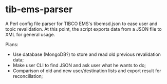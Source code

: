 # tib-ems-parser
A Perl config file parser for TIBCO EMS's tibemsd.json to ease user and topic revalidation.
At this point, the script exports data from a JSON file to XML for general usage.

Plans:
* Use database (MongoDB?) to store and read old previous revalidation data;
* Make user CLI to find JSON and ask user what he wants to do;
* Comparison of old and new user/destination lists and export result for reconcillation;

